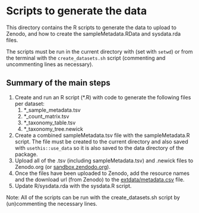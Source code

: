 
# Scripts to generate the data

This directory contains the R scripts to generate the data to upload to
Zenodo, and how to create the sampleMetadata.RData and sysdata.rda files.

The scripts must be run in the current directory with (set with `setwd`) or
from the terminal with the `create_datasets.sh` script
(commenting and uncommenting lines as necessary).

## Summary of the main steps

1. Create and run an R script (*.R) with code to generate the following files
per dataset:
    1. \*_sample_metadata.tsv
    2. \*_count_matrix.tsv
    3. \*_taxonomy_table.tsv
    4. \*_taxonomy_tree.newick
2. Create a combined sampleMetadata.tsv file with the sampleMetadata.R script.
The file must be created to the current directory and also saved with 
`usethis::use_data` so it is also saved to the data directory of
the package.
3. Upload all of the .tsv (including sampleMetadata.tsv) and .newick files to 
Zenodo.org (or [sandbox.zendodo.org](https://sandbox.zenodo.org/record/946131)). 
4. Once the files have been uploaded to Zenodo, add the resource names and
the download url (from Zenodo) to the
[extdata/metadata.csv](https://github.com/waldronlab/MicrobiomeBenchmarkData/blob/main/inst/extdata/metadata.csv)
file.
5. Update R/sysdata.rda with the sysdata.R script.

Note: 
All of the scripts can be run with the create_datasets.sh script by
(un)commenting the necessary lines.
